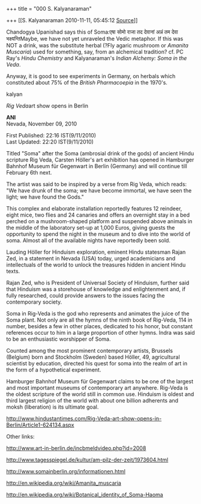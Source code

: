 +++
title = "000 S. Kalyanaraman"

+++
[[S. Kalyanaraman	2010-11-11, 05:45:12 [Source](https://groups.google.com/g/bvparishat/c/2WYbCcavN18)]]



Chandogya Upanishad says this of Soma:एषा सोमो राजा तद देवानां अन्नं तम देवा भक्ष्यन्तिMaybe, we have not yet unraveled the Vedic metaphor. If this was NOT a drink, was the substitute herbal (?Fly agaric mushroom or *Amanita Muscaria*) used for something, say, from an alchemical tradition? cf. PC Ray's *Hindu Chemistry* and Kalyanaraman's *Indian Alchemy: Soma in the Veda*.

  

Anyway, it is good to see experiments in Germany, on herbals which constituted about 75% of the *British Pharmacoepia* in the 1970's.

kalyan

  

*Rig Veda*art show opens in Berlin

**ANI**  
Nevada, November 09, 2010

First Published: 22:16 IST(9/11/2010)  
Last Updated: 22:20 IST(9/11/2010)

  
Titled "Soma" after the Soma (ambrosial drink of the gods) of ancient Hindu scripture Rig Veda, Carsten Höller's art exhibition has opened in Hamburger Bahnhof Museum für Gegenwart in Berlin (Germany) and will continue till February 6th next.  
  
The artist was said to be inspired by a verse from Rig Veda, which reads: "We have drunk of the soma; we have become immortal, we have seen the light; we have found the Gods."  
  
This complex and elaborate installation reportedly features 12 reindeer, eight mice, two flies and 24 canaries and offers an overnight stay in a bed perched on a mushroom-shaped platform and suspended above animals in the middle of the laboratory set-up at 1,000 Euros, giving guests the opportunity to spend the night in the museum and to dive into the world of soma. Almost all of the available nights have reportedly been sold.  
  
Lauding Höller for Hinduism exploration, eminent Hindu statesman Rajan Zed, in a statement in Nevada (USA) today, urged academicians and intellectuals of the world to unlock the treasures hidden in ancient Hindu texts.  
  
Rajan Zed, who is President of Universal Society of Hinduism, further said that Hinduism was a storehouse of knowledge and enlightenment and, if fully researched, could provide answers to the issues facing the contemporary society.  
  
Soma in Rig-Veda is the god who represents and animates the juice of the Soma plant. Not only are all the hymns of the ninth book of Rig-Veda, 114 in number, besides a few in other places, dedicated to his honor, but constant references occur to him in a large proportion of other hymns. Indra was said to be an enthusiastic worshipper of Soma.  
  
Counted among the most prominent contemporary artists, Brussels (Belgium) born and Stockholm (Sweden) based Höller, 49, agricultural scientist by education, directed his quest for soma into the realm of art in the form of a hypothetical experiment.  
  
Hamburger Bahnhof Museum für Gegenwart claims to be one of the largest and most important museums of contemporary art anywhere. Rig-Veda is the oldest scripture of the world still in common use. Hinduism is oldest and third largest religion of the world with about one billion adherents and moksh (liberation) is its ultimate goal.

  

<http://www.hindustantimes.com/Rig-Veda-art-show-opens-in-Berlin/Article1-624134.aspx>

  

Other links:

<http://www.art-in-berlin.de/incbmeldvideo.php?id=2008>

<http://www.tagesspiegel.de/kultur/am-pilz-der-zeit/1973604.html>

<http://www.somainberlin.org/informationen.html>

<http://en.wikipedia.org/wiki/Amanita_muscaria>

<http://en.wikipedia.org/wiki/Botanical_identity_of_Soma-Haoma>

